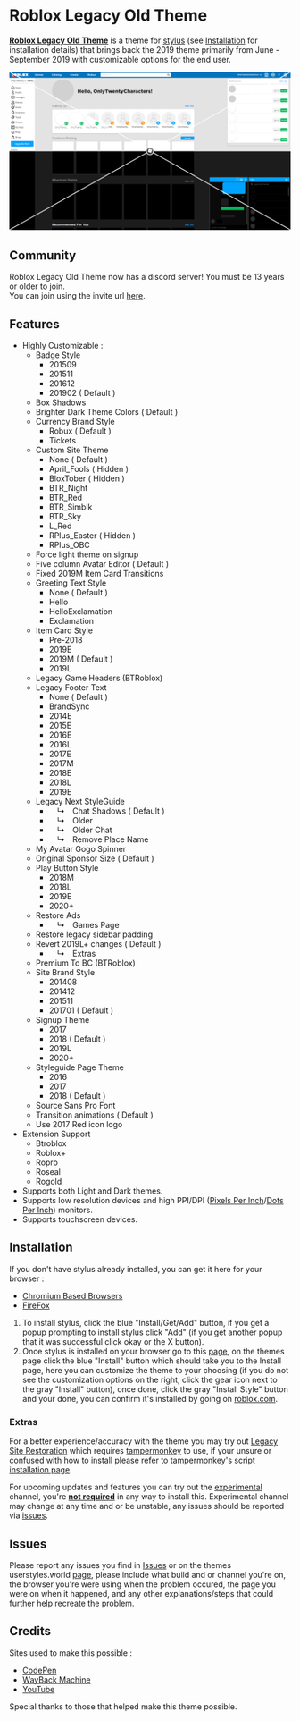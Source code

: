 # Roblox Legacy Old Theme
**[Roblox Legacy Old Theme](https://userstyles.world/style/5399/)** is a theme for [stylus](https://add0n.com/stylus.html) (see [Installation](#Installation) for installation details) that brings back the 2019 theme primarily from June - September 2019 with customizable options for the end user.

<p align="center">
    <img src="Thumbnails/Outputs/RLOT.png" alt="Roblox Legacy Old Theme Preview" title="Roblox Legacy Theme Preview">
</p>

## Community
Roblox Legacy Old Theme now has a discord server! You must be 13 years or older to join.
<br>
You can join using the invite url [here](https://discord.gg/sXZkehbWh6).

## Features
- Highly Customizable :
  - Badge Style
    - 201509
    - 201511
    - 201612
    - 201902 ( Default )
  - Box Shadows
  - Brighter Dark Theme Colors ( Default )
  - Currency Brand Style
    - Robux ( Default )
    - Tickets
  - Custom Site Theme
    - None ( Default )
    - April_Fools ( Hidden )
    - BloxTober ( Hidden )
    - BTR_Night
    - BTR_Red
    - BTR_Simblk
    - BTR_Sky
    - L_Red
    - RPlus_Easter ( Hidden )
    - RPlus_OBC
  - Force light theme on signup
  - Five column Avatar Editor ( Default )
  - Fixed 2019M Item Card Transitions
  - Greeting Text Style
    - None ( Default )
    - Hello
    - HelloExclamation
    - Exclamation
  - Item Card Style
    - Pre-2018
    - 2019E
    - 2019M ( Default )
    - 2019L
  - Legacy Game Headers (BTRoblox)
  - Legacy Footer Text
    - None ( Default )
    - BrandSync
    - 2014E
    - 2015E
    - 2016E
    - 2016L
    - 2017E
    - 2017M
    - 2018E
    - 2018L
    - 2019E
  - Legacy Next StyleGuide
    -  ↳ Chat Shadows ( Default )
    -  ↳ Older
    -  ↳ Older Chat
    -  ↳ Remove Place Name
  - My Avatar Gogo Spinner
  - Original Sponsor Size ( Default )
  - Play Button Style
    - 2018M
    - 2018L
    - 2019E
    - 2020+
  - Restore Ads
    -  ↳ Games Page
  - Restore legacy sidebar padding
  - Revert 2019L+ changes ( Default )
    -  ↳ Extras
  - Premium To BC (BTRoblox)
  - Site Brand Style
    - 201408
    - 201412
    - 201511
    - 201701 ( Default )
  - Signup Theme
    - 2017
    - 2018 ( Default )
    - 2019L
    - 2020+
  - Styleguide Page Theme
    - 2016
    - 2017
    - 2018 ( Default )
  - Source Sans Pro Font
  - Transition animations ( Default )
  - Use 2017 Red icon logo
- Extension Support
  - Btroblox
  - Roblox+
  - Ropro
  - Roseal
  - Rogold
- Supports both Light and Dark themes.
- Supports low resolution devices and high PPI/DPI ([Pixels Per Inch](https://en.wikipedia.org/wiki/Pixel_density)/[Dots Per Inch](https://en.wikipedia.org/wiki/Dots_per_inch)) monitors.
- Supports touchscreen devices.

## Installation

If you don't have stylus already installed, you can get it here for your browser :
- [Chromium Based Browsers](https://chrome.google.com/webstore/detail/stylus/clngdbkpkpeebahjckkjfobafhncgmne)
- [FireFox](https://addons.mozilla.org/en-US/firefox/addon/styl-us/?utm_source=addons.mozilla.org&utm_medium=referral&utm_content=search)

1. To install stylus, click the blue "Install/Get/Add" button, if you get a popup prompting to install stylus click "Add" (if you get another popup that it was successful click okay or the X button).
2. Once stylus is installed on your browser go to this [page](https://userstyles.world/style/5399/), on the themes page click the blue "Install" button which should take you to the Install page, here you can customize the theme to your choosing (if you do not see the customization options on the right, click the gear icon next to the gray "Install" button), once done, click the gray "Install Style" button and your done, you can confirm it's installed by going on [roblox.com](https://roblox.com/).

### Extras

For a better experience/accuracy with the theme you may try out [Legacy Site Restoration](https://github.com/tersiswilvin/Roblox-Legacy-Old-Theme/raw/refs/heads/Release/src/JS/LegacySiteRestoration.user.js) which requires [tampermonkey](https://www.tampermonkey.net/index.php#download) to use, if your unsure or confused with how to install please refer to tampermonkey's script [installation page](https://www.tampermonkey.net/faq.php?locale=en#Q102).

For upcoming updates and features you can try out the [experimental](https://github.com/tersiswilvin/Roblox-Legacy-Old-Theme/raw/refs/heads/Experimental/src/RLOTExperimental.user.css) channel, you're <ins>**not required**</ins> in any way to install this. Experimental channel may change at any time and or be unstable, any issues should be reported via [issues](#Issues).

## Issues

Please report any issues you find in [Issues](https://github.com/tersiswilvin/Roblox-Legacy-Old-Theme/issues/new/choose) or on the themes userstyles.world [page](https://userstyles.world/style/5399/), please include what build and or channel you're on, the browser you're were using when the problem occured, the page you were on when it happened, and any other explanations/steps that could further help recreate the problem.

## Credits

Sites used to make this possible :
- [CodePen](https://codepen.io)
- [WayBack Machine](https://web.archive.org)
- [YouTube](https://www.YouTube.com)

Special thanks to those that helped make this theme possible.
